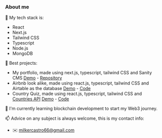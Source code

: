 ### About me

🔧 My tech stack is:

  - React
  - Next.js
  - Tailwind CSS
  - Typescript
  - Node.js
  - MongoDB
  
🔭 Best projects:

  - My portfolio, made using next.js, typescript, tailwind CSS and Sanity CMS [Demo](https://porfolio-two-pied.vercel.app/) - [Repository](https://github.com/mirkeishon/porfolio)
  - Airbnb look alike, made using react.js, typescript, tailwind CSS and Airtable as the database [Demo](https://airbnb-lookalike.netlify.app/) - [Code](https://github.com/mirkeishon/windbnb)
  - Country Quiz, made using react.js, typescript, tailwind CSS and [Countries API](https://restcountries.com/v3.1/all) [Demo](https://airbnb-lookalike.netlify.app/) -  [Code](https://airbnb-lookalike.netlify.app/)
  
🌱 I'm currently learning blockchain development to start my Web3 journey.

📫 Advice on any subject is always welcome, this is my contact info:
  - ✉️ milkercastro66@gmail.com
  
<!--

Here are some ideas to get you started:
- ⚡ Fun fact: ...
-->
